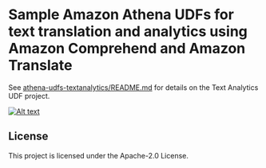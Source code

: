 # Sample Amazon Athena UDFs for text translation and analytics using Amazon Comprehend and Amazon Translate

See [athena-udfs-textanalytics/README.md](athena-udfs-textanalytics/README.md) for details on the Text Analytics UDF project.

[![Alt text](https://img.youtube.com/vi/Od7rXG-WMO4/0.jpg)](https://www.youtube.com/watch?v=Od7rXG-WMO4)


## License

This project is licensed under the Apache-2.0 License.
